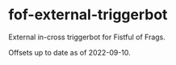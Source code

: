 # fof-external-triggerbot
External in-cross triggerbot for Fistful of Frags.

Offsets up to date as of 2022-09-10.
